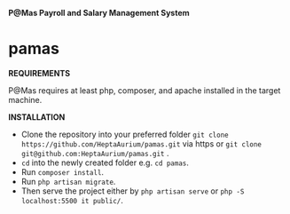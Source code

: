 **P@Mas Payroll and Salary Management System**

# pamas


**REQUIREMENTS**

P@Mas requires at least php, composer, and apache installed in the target machine.

**INSTALLATION**

* Clone the repository into your preferred folder  `git clone https://github.com/HeptaAurium/pamas.git` via https or `git clone git@github.com:HeptaAurium/pamas.git` .
* `cd` into the newly created folder e.g. `cd pamas`.
* Run `composer install`.
* Run `php artisan migrate`.
* Then serve the project either by `php artisan serve` or `php -S localhost:5500 it public/`.
